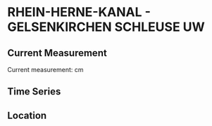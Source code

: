 # RHEIN-HERNE-KANAL - GELSENKIRCHEN SCHLEUSE UW

## Current Measurement

Current measurement: <Value topic="rivers/pegel-online/RHK/GELSENKIRCHEN SCHLEUSE UW/measurementValue"/> cm

## Time Series

<TimeSeries topic="rivers/pegel-online/RHK/GELSENKIRCHEN SCHLEUSE UW/measurementValue" period="week" />

## Location

<WorldMap>
  <Marker lat="51.52979237844467" lon="7.053884636912696" labelTopic="rivers/pegel-online/RHK/GELSENKIRCHEN SCHLEUSE UW" />
</WorldMap>
